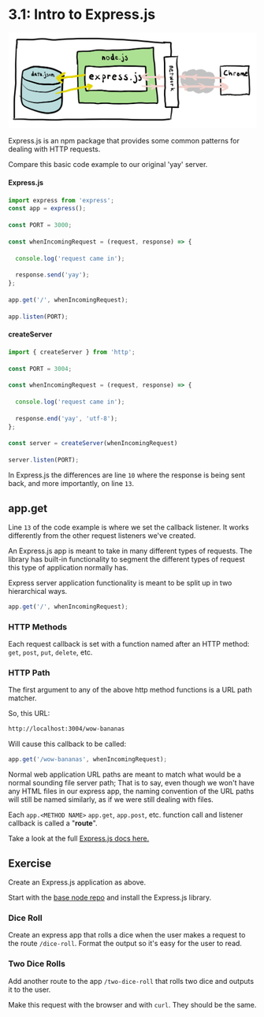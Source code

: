 # 3.1: Intro to Express.js

![](../../.gitbook/assets/express.jpg)

Express.js is an npm package that provides some common patterns for dealing with HTTP requests.

Compare this basic code example to our original 'yay' server.

#### Express.js

```javascript
import express from 'express';
const app = express();

const PORT = 3000;

const whenIncomingRequest = (request, response) => {

  console.log('request came in');

  response.send('yay');
};

app.get('/', whenIncomingRequest);

app.listen(PORT);
```

#### createServer

```javascript
import { createServer } from 'http';

const PORT = 3004;

const whenIncomingRequest = (request, response) => {
  
  console.log('request came in');

  response.end('yay', 'utf-8');
};

const server = createServer(whenIncomingRequest)

server.listen(PORT);
```

In Express.js the differences are line `10` where the response is being sent back, and more importantly, on line `13`.

## app.get

Line `13` of the code example is where we set the callback listener. It works differently from the other request listeners we've created.

An Express.js app is meant to take in many different types of requests. The library has built-in functionality to segment the different types of request this type of application normally has.

Express server application functionality is meant to be split up in two hierarchical ways.

```javascript
app.get('/', whenIncomingRequest);
```

### HTTP Methods

Each request callback is set with a function named after an HTTP method: `get`, `post`, `put`, `delete`, etc. 

### HTTP Path

The first argument to any of the above http method functions is a URL path matcher.

So, this URL:

```bash
http://localhost:3004/wow-bananas
```

Will cause this callback to be called:

```javascript
app.get('/wow-bananas', whenIncomingRequest);
```

Normal web application URL paths are meant to match what would be a normal sounding file server path; That is to say, even though we won't have any HTML files in our express app, the naming convention of the URL paths will still be named similarly, as if we were still dealing with files.

Each `app.<METHOD NAME>` `app.get`, `app.post`, etc. function call and listener callback is called a "**route**".

Take a look at the full [Express.js docs here.](https://expressjs.com/en/4x/api.html#res)

## Exercise

Create an Express.js application as above.

Start with the [base node repo](https://github.com/rocketacademy/base-node-swe1) and install the Express.js library.

### Dice Roll

Create an express app that rolls a dice when the user makes a request to the route `/dice-roll`. Format the output so it's easy for the user to read.

### Two Dice Rolls

Add another route to the app `/two-dice-roll` that rolls two dice and outputs it to the user.

Make this request with the browser and with `curl`. They should be the same. 

